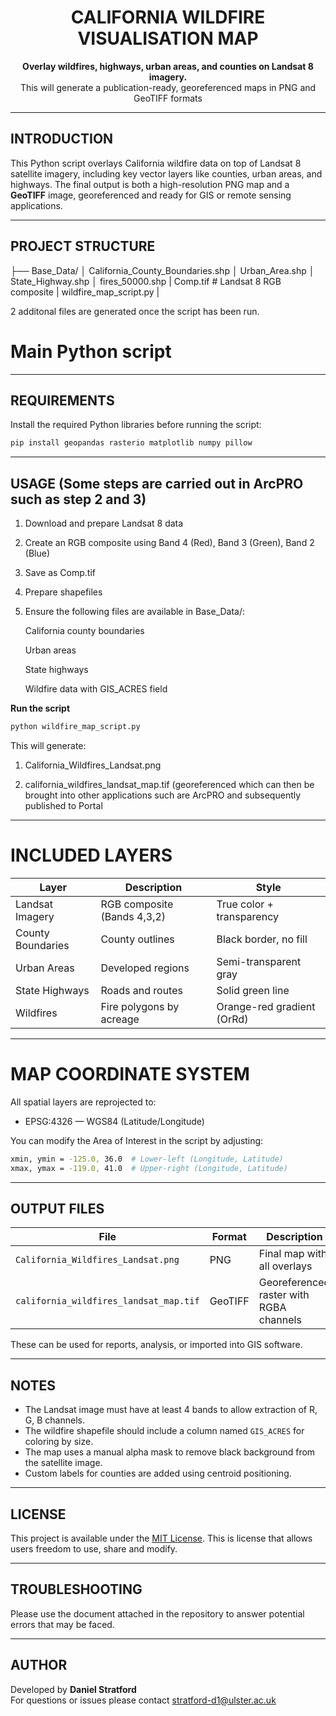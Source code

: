 <h1 align="center"> CALIFORNIA WILDFIRE VISUALISATION MAP</h1>
<p align="center">
  <strong>Overlay wildfires, highways, urban areas, and counties on Landsat 8 imagery.</strong><br>
  This will generate a publication-ready, georeferenced maps in PNG and GeoTIFF formats
</p>

---

##  INTRODUCTION

This Python script overlays California wildfire data on top of Landsat 8 satellite imagery, including key vector layers like counties, urban areas, and highways. The final output is both a high-resolution PNG map and a **GeoTIFF** image, georeferenced and ready for GIS or remote sensing applications.

---

## PROJECT STRUCTURE

├── Base_Data/ │  California_County_Boundaries.shp │ Urban_Area.shp │ State_Highway.shp │ fires_50000.shp | Comp.tif # Landsat 8 RGB composite | wildfire_map_script.py |

2 additonal files are generated once the script has been run. 

# Main Python script 

---

## REQUIREMENTS

Install the required Python libraries before running the script:

```bash
pip install geopandas rasterio matplotlib numpy pillow
```
---

## USAGE (Some steps are carried out in ArcPRO such as step 2 and 3)

  1.  Download and prepare Landsat 8 data

  2.  Create an RGB composite using Band 4 (Red), Band 3 (Green), Band 2 (Blue)

  3.  Save as Comp.tif

  4.  Prepare shapefiles

  5.  Ensure the following files are available in Base_Data/:

      California county boundaries

      Urban areas

      State highways

      Wildfire data with GIS_ACRES field

**Run the script**

```bash
python wildfire_map_script.py
```

This will generate:

  1.  California_Wildfires_Landsat.png

  2.  california_wildfires_landsat_map.tif (georeferenced which can then be brought into other applications such are ArcPRO and subsequently published to Portal

---

# INCLUDED LAYERS

| Layer            | Description                        | Style                          |
|------------------|------------------------------------|--------------------------------|
| Landsat Imagery  | RGB composite (Bands 4,3,2)         | True color + transparency      |
| County Boundaries| County outlines                    | Black border, no fill          |
| Urban Areas      | Developed regions                  | Semi-transparent gray          |
| State Highways   | Roads and routes                   | Solid green line               |
| Wildfires        | Fire polygons by acreage           | Orange-red gradient (OrRd)     |

---

# MAP COORDINATE SYSTEM
All spatial layers are reprojected to:

  + EPSG:4326 — WGS84 (Latitude/Longitude)

You can modify the Area of Interest in the script by adjusting:

```bash
xmin, ymin = -125.0, 36.0  # Lower-left (Longitude, Latitude)
xmax, ymax = -119.0, 41.0  # Upper-right (Longitude, Latitude)
```

---

## OUTPUT FILES

| File                                 | Format   | Description                                      |
|--------------------------------------|----------|--------------------------------------------------|
| `California_Wildfires_Landsat.png`   | PNG      | Final map with all overlays                     |
| `california_wildfires_landsat_map.tif`| GeoTIFF | Georeferenced raster with RGBA channels         |

These can be used for reports, analysis, or imported into GIS software.

---

## NOTES

- The Landsat image must have at least 4 bands to allow extraction of R, G, B channels.
- The wildfire shapefile should include a column named `GIS_ACRES` for coloring by size.
- The map uses a manual alpha mask to remove black background from the satellite image.
- Custom labels for counties are added using centroid positioning.

---

## LICENSE

This project is available under the [MIT License](LICENSE). This is license that allows users freedom to use, share and modify.

---

## TROUBLESHOOTING

Please use the document attached in the repository to answer potential errors that may be faced.

---

## AUTHOR

Developed by **Daniel Stratford**  
For questions or issues please contact stratford-d1@ulster.ac.uk 

